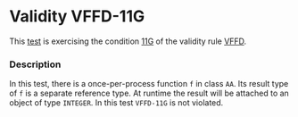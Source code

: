 # Validity VFFD-11G

This [test](.) is exercising the condition [11G](../Readme.md) of the validity rule [VFFD](../../vffd/Readme.md).

### Description

In this test, there is a once-per-process function `f` in class `AA`. Its result type of `f` is a separate reference type. At runtime the result will be attached to an object of type `INTEGER`. In this test `VFFD-11G` is not violated.
